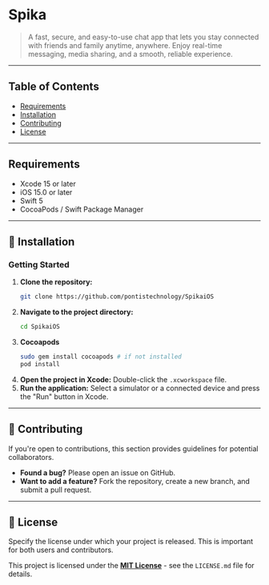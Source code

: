 # Spika

> A fast, secure, and easy-to-use chat app that lets you stay connected with friends and family anytime, anywhere. Enjoy real-time messaging, media sharing, and a smooth, reliable experience.

---

## Table of Contents

- [Requirements](#requirements)  
- [Installation](#installation)  
- [Contributing](#contributing)  
- [License](#license)  

---

## Requirements

- Xcode 15 or later  
- iOS 15.0 or later  
- Swift 5  
- CocoaPods / Swift Package Manager 

---

## 🚀 Installation

### Getting Started

1.  **Clone the repository:**
    ```bash
    git clone https://github.com/pontistechnology/SpikaiOS
    ```
2.  **Navigate to the project directory:**
    ```bash
    cd SpikaiOS
    ```
3.  **Cocoapods**
    ```bash
    sudo gem install cocoapods # if not installed
    pod install
    ```
4.  **Open the project in Xcode:**
    Double-click the `.xcworkspace` file.
5.  **Run the application:**
    Select a simulator or a connected device and press the "Run" button in Xcode.
    
---

## 🤝 Contributing

If you're open to contributions, this section provides guidelines for potential collaborators.

* **Found a bug?** Please open an issue on GitHub.
* **Want to add a feature?** Fork the repository, create a new branch, and submit a pull request.

---

## 📄 License

Specify the license under which your project is released. This is important for both users and contributors.

This project is licensed under the **[MIT License](LICENSE.md)** - see the `LICENSE.md` file for details.




